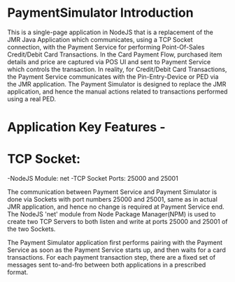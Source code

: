 # PaymentSimulator Introduction
This is a single-page application in NodeJS that is a replacement of the JMR Java Application which communicates, using a TCP Socket connection, with the Payment Service for performing Point-Of-Sales Credit/Debit Card Transactions. In the Card Payment Flow, purchased item details and price are captured via POS UI and sent to Payment Service which controls the transaction. In reality, for Credit/Debit Card Transactions, the Payment Service communicates with the Pin-Entry-Device or PED via the JMR application. The Payment Simulator is designed to replace the JMR application, and hence the manual actions related to transactions performed using a real PED. 

# Application Key Features -
# TCP Socket:

-NodeJS Module: net
-TCP Socket Ports: 25000 and 25001

The communication between Payment Service and Payment Simulator is done via Sockets with port numbers 25000 and 25001, same as in actual JMR application, and hence no change is required at Payment Service end. The NodeJS 'net' module from Node Package Manager(NPM) is used to create two TCP Servers to both listen and write at ports 25000 and 25001 of the two Sockets.

The Payment Simulator application first performs pairing with the Payment Service as soon as the Payment Service starts up, and then waits for a card transactions.
For each payment transaction step, there are a fixed set of messages sent to-and-fro between both applications in a prescribed format.
